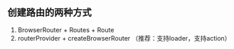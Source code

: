 ## 创建路由的两种方式
1. BrowserRouter + Routes + Route
2. routerProvider + createBrowserRouter （推荐：支持loader，支持action）